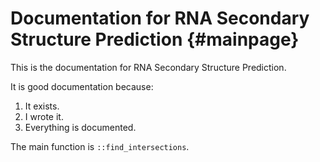 # Documentation for RNA Secondary Structure Prediction {#mainpage}

This is the documentation for RNA Secondary Structure Prediction.

It is good documentation because:

1. It exists.
2. I wrote it.
3. Everything is documented.

The main function is `::find_intersections`.
